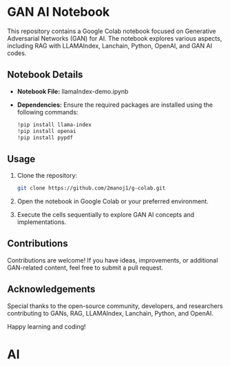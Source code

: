 # GAN AI Notebook

This repository contains a Google Colab notebook focused on Generative Adversarial Networks (GAN) for AI. The notebook explores various aspects, including RAG with LLAMAIndex, Lanchain, Python, OpenAI, and GAN AI codes.

## Notebook Details

- **Notebook File:** llamaIndex-demo.ipynb
- **Dependencies:** Ensure the required packages are installed using the following commands:

  ```bash
  !pip install llama-index
  !pip install openai
  !pip install pypdf
  ```

## Usage

1. Clone the repository:

   ```bash
   git clone https://github.com/2manoj1/g-colab.git
   ```

2. Open the notebook in Google Colab or your preferred environment.

3. Execute the cells sequentially to explore GAN AI concepts and implementations.

## Contributions

Contributions are welcome! If you have ideas, improvements, or additional GAN-related content, feel free to submit a pull request.


## Acknowledgements

Special thanks to the open-source community, developers, and researchers contributing to GANs, RAG, LLAMAIndex, Lanchain, Python, and OpenAI.

Happy learning and coding!

  
# AI

